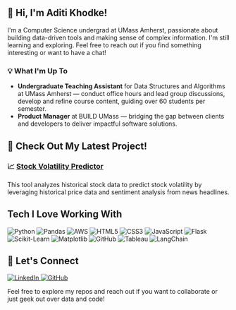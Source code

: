 ## 👋 Hi, I'm Aditi Khodke!



I'm a Computer Science undergrad at UMass Amherst, passionate about building data-driven tools and making sense of complex information. I'm still learning and exploring. Feel free to reach out if you find something interesting or want to have a chat!

### 💡 What I'm Up To

- **Undergraduate Teaching Assistant** for Data Structures and Algorithms at UMass Amherst — conduct office hours and lead group discussions, develop and refine course content, guiding over 60 students per semester.
- **Product Manager** at BUILD UMass — bridging the gap between clients and developers to deliver impactful software solutions.



## 🚀 Check Out My Latest Project!

### 📈 [Stock Volatility Predictor](https://github.com/aditikhodke/stock-volatility-predictor)

This tool analyzes historical stock data to predict stock volatility by leveraging historical price data and sentiment analysis from news headlines.


## **Tech I Love Working With**

<p>
  <img alt="Python" src="https://img.shields.io/badge/-Python-3776AB?style=flat-square&logo=python&logoColor=white" />
  <img alt="Pandas" src="https://img.shields.io/badge/-Pandas-150458?style=flat-square&logo=pandas&logoColor=white" />
  <img alt="AWS" src="https://img.shields.io/badge/-AWS-232F3E?style=flat-square&logo=amazon-aws&logoColor=white" />
  <img alt="HTML5" src="https://img.shields.io/badge/-HTML5-E34F26?style=flat-square&logo=html5&logoColor=white" />
  <img alt="CSS3" src="https://img.shields.io/badge/-CSS3-1572B6?style=flat-square&logo=css3&logoColor=white" />
  <img alt="JavaScript" src="https://img.shields.io/badge/-JavaScript-F7DF1E?style=flat-square&logo=javascript&logoColor=black" />
  <img alt="Flask" src="https://img.shields.io/badge/-Flask-000000?style=flat-square&logo=flask&logoColor=white" />
  <img alt="Scikit-Learn" src="https://img.shields.io/badge/-Scikit_Learn-F7931E?style=flat-square&logo=scikit-learn&logoColor=white" />
  <img alt="Matplotlib" src="https://img.shields.io/badge/-Matplotlib-11557C?style=flat-square&logo=matplotlib&logoColor=white" />
  <img alt="GitHub" src="https://img.shields.io/badge/-GitHub-181717?style=flat-square&logo=github&logoColor=white" />
  <img alt="Tableau" src="https://img.shields.io/badge/-Tableau-E97627?style=flat-square&logo=tableau&logoColor=white" />
  <img alt="LangChain" src="https://img.shields.io/badge/-LangChain-00B3B0?style=flat-square&logo=data:image/svg+xml;base64,PHN2ZyBmaWxsPSIjMDAiIHdpZHRoPSIxNiIgaGVpZ2h0PSIxNiIgdmlld0JveD0iMCAwIDE2IDE2Ij48cmVjdCBmaWxsPSIjMDBCM0IwIiB3aWR0aD0iMTYiIGhlaWdodD0iMTYiIHJ4PSIzIi8+PC9zdmc+" />
</p>


## 🤝 Let's Connect

<p>
  <a href="https://www.linkedin.com/in/aditi-khodke/">
    <img src="https://img.shields.io/badge/linkedin-%230077B5.svg?style=for-the-badge&logo=linkedin&logoColor=white" alt="LinkedIn"/>
  </a>
  <a href="https://github.com/aditikhodke">
    <img src="https://img.shields.io/badge/GitHub-181717?style=for-the-badge&logo=github&logoColor=white" alt="GitHub"/>
  </a>
</p>

Feel free to explore my repos and reach out if you want to collaborate or just geek out over data and code!


